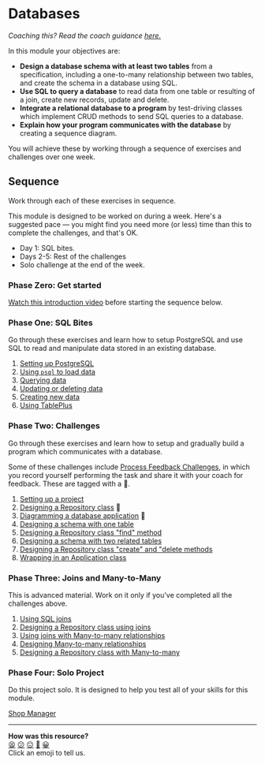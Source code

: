 # Databases

_Coaching this? Read the coach guidance
[here.](https://github.com/makersacademy/slug/blob/main/materials/universe/distributed_applications/databases/HOW_TO_COACH.x.md)_

In this module your objectives are:
  * **Design a database schema with at least two tables** from a specification,
    including a one-to-many relationship between two tables, and create the
    schema in a database using SQL.
  * **Use SQL to query a database** to read data from one table or resulting of
    a join, create new records, update and delete.
  * **Integrate a relational database to a program** by test-driving classes
    which implement CRUD methods to send SQL queries to a database.
  * **Explain how your program communicates with the database** by creating a 
    sequence diagram.

You will achieve these by working through a sequence of exercises and challenges
over one week.

## Sequence

Work through each of these exercises in sequence.

This module is designed to be worked on during a week. Here's a suggested pace —
you might find you need more (or less) time than this to complete the
challenges, and that's OK.

* Day 1: SQL bites.
* Days 2-5: Rest of the challenges
* Solo challenge at the end of the week.

### Phase Zero: Get started

[Watch this introduction video](https://www.youtube.com/watch?v=5PJQscmAEI4)
before starting the sequence below.

### Phase One: SQL Bites

Go through these exercises and learn how to setup PostgreSQL and use SQL to read
and manipulate data stored in an existing database.

<!-- OMITTED -->

1. [Setting up PostgreSQL](./sql_bites/01_setting_up_database.md)
2. [Using `psql` to load data](./sql_bites/02_using_psql.md)
3. [Querying data](./sql_bites/03_querying_data.md)
4. [Updating or deleting data](./sql_bites/04_updating_and_deleting_date.md)
5. [Creating new data](./sql_bites/05_creating_new_data.md)
6. [Using TablePlus](./sql_bites/06_using_table_plus.md)

### Phase Two: Challenges

<!-- OMITTED -->

Go through these exercises and learn how to setup and gradually build a program
which communicates with a database.

Some of these challenges include [Process Feedback
Challenges](https://github.com/makersacademy/golden-square/blob/main/pills/process_feedback_challenges.md),
in which you record yourself performing the task and share it with your coach
for feedback. These are tagged with a 📡.

1. [Setting up a project](./challenges/01_setting_up_project.md)
2. [Designing a Repository
   class](./challenges/02_test_driving_model_repository_classes.md) 📡
3. [Diagramming a database 
   application](./challenges/03_creating_sequence_diagrams.md) 📡
4. [Designing a schema with one
   table](./challenges/04_designing_schema_one_table.md)
5. [Designing a Repository class "find"
   method](./challenges/05_test_driving_find_method.md)
6. [Designing a schema with two related
   tables](./challenges/06_designing_schema_two_tables.md)
7. [Designing a Repository class "create" and "delete
   methods](./challenges/07_test_driving_write_operations.md)
8. [Wrapping in an Application
   class](./challenges/08_wrapping_in_application_class.md)

### Phase Three: Joins and Many-to-Many

This is advanced material. Work on it only if you've completed all the
challenges above.

1. [Using SQL joins](./joins/01_using_joins.md)
2. [Designing a Repository class using
   joins](./joins/02_test_driving_repository_class_with_join.md)
3. [Using joins with Many-to-many
   relationships](./joins/03_using_joins_with_many_to_many.md)
4. [Designing Many-to-many
   relationships](./joins/04_designing_many_to_many_relationships.md)
5. [Designing a Repository class with
   Many-to-many](./joins/05_repository_classes_many_to_many.md)


### Phase Four: Solo Project

Do this project solo. It is designed to help you test all of your skills for
this module.

[Shop Manager](projects/shop_manager_project.md) 

<!-- OMITTED -->


<!-- BEGIN GENERATED SECTION DO NOT EDIT -->

---

**How was this resource?**  
[😫](https://airtable.com/shrUJ3t7KLMqVRFKR?prefill_Repository=makersacademy%2Fdatabases-in-python&prefill_File=README.md&prefill_Sentiment=😫) [😕](https://airtable.com/shrUJ3t7KLMqVRFKR?prefill_Repository=makersacademy%2Fdatabases-in-python&prefill_File=README.md&prefill_Sentiment=😕) [😐](https://airtable.com/shrUJ3t7KLMqVRFKR?prefill_Repository=makersacademy%2Fdatabases-in-python&prefill_File=README.md&prefill_Sentiment=😐) [🙂](https://airtable.com/shrUJ3t7KLMqVRFKR?prefill_Repository=makersacademy%2Fdatabases-in-python&prefill_File=README.md&prefill_Sentiment=🙂) [😀](https://airtable.com/shrUJ3t7KLMqVRFKR?prefill_Repository=makersacademy%2Fdatabases-in-python&prefill_File=README.md&prefill_Sentiment=😀)  
Click an emoji to tell us.

<!-- END GENERATED SECTION DO NOT EDIT -->

